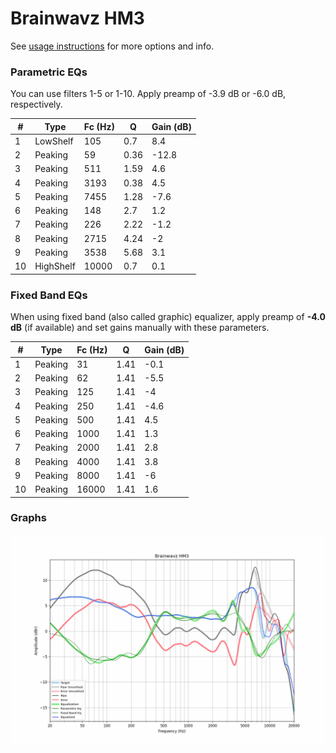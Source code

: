 # Brainwavz HM3
See [usage instructions](https://github.com/jaakkopasanen/AutoEq#usage) for more options and info.

### Parametric EQs
You can use filters 1-5 or 1-10. Apply preamp of -3.9 dB or -6.0 dB, respectively.

|   # | Type      |   Fc (Hz) |    Q |   Gain (dB) |
|-----|-----------|-----------|------|-------------|
|   1 | LowShelf  |       105 | 0.7  |         8.4 |
|   2 | Peaking   |        59 | 0.36 |       -12.8 |
|   3 | Peaking   |       511 | 1.59 |         4.6 |
|   4 | Peaking   |      3193 | 0.38 |         4.5 |
|   5 | Peaking   |      7455 | 1.28 |        -7.6 |
|   6 | Peaking   |       148 | 2.7  |         1.2 |
|   7 | Peaking   |       226 | 2.22 |        -1.2 |
|   8 | Peaking   |      2715 | 4.24 |        -2   |
|   9 | Peaking   |      3538 | 5.68 |         3.1 |
|  10 | HighShelf |     10000 | 0.7  |         0.1 |

### Fixed Band EQs
When using fixed band (also called graphic) equalizer, apply preamp of **-4.0 dB** (if available) and set gains manually with these parameters.

|   # | Type    |   Fc (Hz) |    Q |   Gain (dB) |
|-----|---------|-----------|------|-------------|
|   1 | Peaking |        31 | 1.41 |        -0.1 |
|   2 | Peaking |        62 | 1.41 |        -5.5 |
|   3 | Peaking |       125 | 1.41 |        -4   |
|   4 | Peaking |       250 | 1.41 |        -4.6 |
|   5 | Peaking |       500 | 1.41 |         4.5 |
|   6 | Peaking |      1000 | 1.41 |         1.3 |
|   7 | Peaking |      2000 | 1.41 |         2.8 |
|   8 | Peaking |      4000 | 1.41 |         3.8 |
|   9 | Peaking |      8000 | 1.41 |        -6   |
|  10 | Peaking |     16000 | 1.41 |         1.6 |

### Graphs
![](./Brainwavz%20HM3.png)
